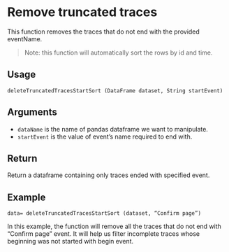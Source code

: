 # Remove truncated traces

This function removes the traces that do not end with the provided eventName. 
>Note: this function will automatically sort the rows by id and time.

## Usage
``
deleteTruncatedTracesStartSort (DataFrame dataset, String startEvent)
``

## Arguments
- `dataName` is the name of pandas dataframe we want to manipulate.
- `startEvent` is the value of event’s name required to end with.

## Return
Return a dataframe containing only traces ended with specified event.

## Example
```
data= deleteTruncatedTracesStartSort (dataset, “Confirm page”)
```
In this example, the function will remove all the traces that do not end with 
“Confirm page” event. It will help us filter incomplete traces whose beginning was not started with begin event.

